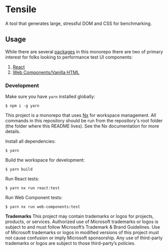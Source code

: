 # Tensile

A tool that generates large, stressful DOM and CSS for benchmarking.

## Usage

While there are several [packages](./packages) in this monorepo there are two of primary interest for folks looking to performance test UI components:

1. [React](./packages/react/README.md)
2. [Web Components/Vanilla HTML](./packages/web-components/README.md)

### Development

Make sure you have `yarn` installed globally:

    $ npm i -g yarn

This project is a monorepo that uses <a alt="Nx logo" href="https://nx.dev" target="_blank" rel="noreferrer">Nx</a> for workspace management.
All commands in this repository should be run from the repository's root folder (the folder where this README lives). See the Nx documentation for more details.

Install all dependencies:

```shell
$ yarn
```

Build the workspace for development:

```shell
$ yarn build
```

Run React tests:

```shell
$ yarn nx run react:test
```

Run Web Component tests:

```shell
$ yarn nx run web-components:test
```

**Trademarks** This project may contain trademarks or logos for projects, products, or services. Authorized use of Microsoft trademarks or logos is subject to and must follow Microsoft’s Trademark & Brand Guidelines. Use of Microsoft trademarks or logos in modified versions of this project must not cause confusion or imply Microsoft sponsorship. Any use of third-party trademarks or logos are subject to those third-party’s policies.